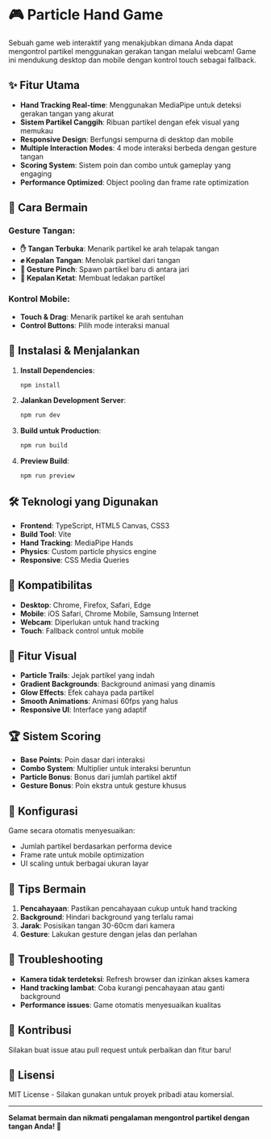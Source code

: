 # 🎮 Particle Hand Game

Sebuah game web interaktif yang menakjubkan dimana Anda dapat mengontrol partikel menggunakan gerakan tangan melalui webcam! Game ini mendukung desktop dan mobile dengan kontrol touch sebagai fallback.

## ✨ Fitur Utama

- **Hand Tracking Real-time**: Menggunakan MediaPipe untuk deteksi gerakan tangan yang akurat
- **Sistem Partikel Canggih**: Ribuan partikel dengan efek visual yang memukau
- **Responsive Design**: Berfungsi sempurna di desktop dan mobile
- **Multiple Interaction Modes**: 4 mode interaksi berbeda dengan gesture tangan
- **Scoring System**: Sistem poin dan combo untuk gameplay yang engaging
- **Performance Optimized**: Object pooling dan frame rate optimization

## 🎯 Cara Bermain

### Gesture Tangan:
- **✋ Tangan Terbuka**: Menarik partikel ke arah telapak tangan
- **✊ Kepalan Tangan**: Menolak partikel dari tangan
- **🤏 Gesture Pinch**: Spawn partikel baru di antara jari
- **👊 Kepalan Ketat**: Membuat ledakan partikel

### Kontrol Mobile:
- **Touch & Drag**: Menarik partikel ke arah sentuhan
- **Control Buttons**: Pilih mode interaksi manual

## 🚀 Instalasi & Menjalankan

1. **Install Dependencies**:
   ```bash
   npm install
   ```

2. **Jalankan Development Server**:
   ```bash
   npm run dev
   ```

3. **Build untuk Production**:
   ```bash
   npm run build
   ```

4. **Preview Build**:
   ```bash
   npm run preview
   ```

## 🛠️ Teknologi yang Digunakan

- **Frontend**: TypeScript, HTML5 Canvas, CSS3
- **Build Tool**: Vite
- **Hand Tracking**: MediaPipe Hands
- **Physics**: Custom particle physics engine
- **Responsive**: CSS Media Queries

## 📱 Kompatibilitas

- **Desktop**: Chrome, Firefox, Safari, Edge
- **Mobile**: iOS Safari, Chrome Mobile, Samsung Internet
- **Webcam**: Diperlukan untuk hand tracking
- **Touch**: Fallback control untuk mobile

## 🎨 Fitur Visual

- **Particle Trails**: Jejak partikel yang indah
- **Gradient Backgrounds**: Background animasi yang dinamis
- **Glow Effects**: Efek cahaya pada partikel
- **Smooth Animations**: Animasi 60fps yang halus
- **Responsive UI**: Interface yang adaptif

## 🏆 Sistem Scoring

- **Base Points**: Poin dasar dari interaksi
- **Combo System**: Multiplier untuk interaksi beruntun
- **Particle Bonus**: Bonus dari jumlah partikel aktif
- **Gesture Bonus**: Poin ekstra untuk gesture khusus

## 🔧 Konfigurasi

Game secara otomatis menyesuaikan:
- Jumlah partikel berdasarkan performa device
- Frame rate untuk mobile optimization
- UI scaling untuk berbagai ukuran layar

## 📝 Tips Bermain

1. **Pencahayaan**: Pastikan pencahayaan cukup untuk hand tracking
2. **Background**: Hindari background yang terlalu ramai
3. **Jarak**: Posisikan tangan 30-60cm dari kamera
4. **Gesture**: Lakukan gesture dengan jelas dan perlahan

## 🐛 Troubleshooting

- **Kamera tidak terdeteksi**: Refresh browser dan izinkan akses kamera
- **Hand tracking lambat**: Coba kurangi pencahayaan atau ganti background
- **Performance issues**: Game otomatis menyesuaikan kualitas

## 🤝 Kontribusi

Silakan buat issue atau pull request untuk perbaikan dan fitur baru!

## 📄 Lisensi

MIT License - Silakan gunakan untuk proyek pribadi atau komersial.

---

**Selamat bermain dan nikmati pengalaman mengontrol partikel dengan tangan Anda! 🎉**
